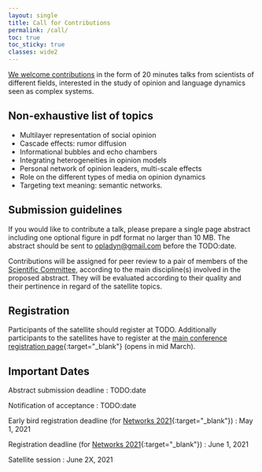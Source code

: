```yaml
---
layout: single
title: Call for Contributions
permalink: /call/
toc: true
toc_sticky: true
classes: wide2
---
```


[We welcome contributions](call.md) in the form of 20 minutes talks from scientists of different fields,
interested in the study of opinion and language dynamics seen as complex systems.

## Non-exhaustive list of topics

* Multilayer representation of social opinion
* Cascade effects: rumor diffusion
* Informational bubbles and echo chambers
* Integrating heterogeneities in opinion models
* Personal network of opinion leaders, multi-scale effects
* Role on the different types of media on opinion dynamics
* Targeting text meaning: semantic networks.

## Submission guidelines

If you would like to contribute a talk, please prepare a single page abstract including one optional figure in pdf format no larger than 10 MB.
The abstract should be sent to [opladyn@gmail.com](mailto:opladyn@gmail.com) before the TODO:date.

Contributions will be assigned for peer review to a pair of members of the [Scientific Committee](/organizer.md/#scientific-committee), according to the main discipline(s) involved in the proposed abstract. They will be evaluated according to their quality and their pertinence in regard of the satellite topics.


## Registration

Participants of the satellite should register at TODO.
Additionally participants to the satellites have to register at the [main conference registration page](https://networks2021.net/){:target="_blank"} (opens in mid March).


## Important Dates

Abstract submission deadline
: TODO:date

Notification of acceptance
: TODO:date

Early bird registration deadline (for [Networks 2021](https://networks2021.net/){:target="_blank"})
: May 1, 2021

Registration deadline (for [Networks 2021](https://networks2021.net/){:target="_blank"})
: June 1, 2021

Satellite session
: June 2X, 2021

